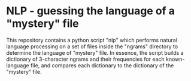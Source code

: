 # NLP - guessing the language of a "mystery" file

This repository contains a python script "nlp" which performs natural language processing on a set of files inside the "ngrams" directory to determine the language of "mystery" file.
In essence, the script builds a dictionary of 3-character ngrams and their frequencies for each known-language file, and compares each dictionary to the dictionary of the "mystery" file.

